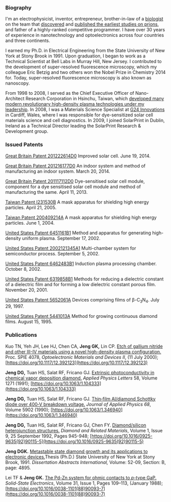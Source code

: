 ### Biography

I'm an electrophysicist, inventor, entrepreneur, brother-in-law of a [biologist](https://westonbraininstitute.ca/funded-research/applicant/dr-holger-wille/) on the team that [discovered](https://www.nobelprize.org/prizes/medicine/1997) and [published the earliest studies on prions](https://pubmed.ncbi.nlm.nih.gov/7479957/), and father of a highly-ranked competitive programmer. I have over 30 years of experience in nanotechnology and optoelectronics across four countries and three continents.

I earned my Ph.D. in Electrical Engineering from the State University of New York at Stony Brook in 1991. Upon graduation, I began to work as a Technical Scientist at Bell Labs in Murray Hill, New Jersey. I contributed to the development of super-resolved fluorescence microscopy, which my colleague Eric Betzig and two others won the Nobel Prize in Chemistry 2014 for. Today, super-resolved fluorescence microscopy is also known as nanoscopy.

From 1998 to 2008, I served as the Chief Executive Officer of Nano-Architect Research Corporation in Hsinchu, Taiwan, which [developed many modern revolutionary high-density plasma technologies under my leadership](https://www.patentguru.com/assignee/nano-architect-research-corporation). In 2008, I was a Materials Science Specialist at [G24 Innovations](https://gcell.com/) in Cardiff, Wales, where I was responsible for dye-sensitized solar cell materials science and cell diagnostics. In 2009, I joined SolarPrint in Dublin, Ireland as a Technical Director leading the SolarPrint Research & Development group.

### Issued Patents

[Great Britain Patent 201222614D0](https://patents.google.com/patent/WO2014090960A1) Improved solar cell. June 19, 2014.

[Great Britain Patent 201216177D0](https://patents.google.com/patent/WO2014041040A1) An indoor system and method of manufacturing an indoor system. March 20, 2014.

[Great Britain Patent 201117112D0](https://patents.google.com/patent/WO2013050373A1) Dye-sensitised solar cell module, component for a dye sensitised solar cell module and method of manufacturing the same. April 11, 2013.

[Taiwan Patent I231530B](https://www.patentguru.com/TWI231530B) A mask apparatus for shielding high energy particles. April 21, 2005.

[Taiwan Patent 200409214A](https://www.patentguru.com/TW200409214A) A mask apparatus for shielding high energy particles. June 1, 2004.

[United States Patent 6451161B1](https://patents.google.com/patent/US6451161) Method and apparatus for generating high-density uniform plasma. September 17, 2002.

[United States Patent 2002121345A1](https://www.patentguru.com/US2002121345A1) Multi-chamber system for semiconductor process. September 5, 2002.

[United States Patent 6462483B1](https://patents.google.com/patent/US6462483B1) Induction plasma processing chamber. October 8, 2002.

[United States Patent 6319858B1](https://portal.unifiedpatents.com/patents/patent/US-6319858-B1) Methods for reducing a dielectric constant of a dielectric film and for forming a low dielectric constant porous film. November 20, 2001.

[United States Patent 5652061A](https://patents.google.com/patent/US5652061) Devices comprising films of β-C<sub>3</sub>N<sub>4</sub>. July 29, 1997.

[United States Patent 5441013A](https://patents.google.com/patent/US5441013) Method for growing continuous diamond films. August 15, 1995.

### Publications

Kuo TN, Yeh JH, Lee HJ, Chen CA, **Jeng GK,** Lin CP. [Etch of gallium nitride and other III-IV materials using a novel high-density plasma configuration.](https://www.spiedigitallibrary.org/conference-proceedings-of-spie/4078/0000/Etch-of-gallium-nitride-and-other-III-IV-materials-using/10.1117/12.392123.short) Proc. SPIE 4078, *Optoelectronic Materials and Devices II*, (11 July 2000); [https://doi.org/10.1117/12.392123](https://doi.org/10.1117/12.392123)

**Jeng DG,** Tuan HS, Salat RF, Fricano GJ. [Extrinsic photoconductivity in chemical vapor deposition diamond.](https://aip.scitation.org/doi/abs/10.1063/1.104333) *Applied Physics Letters* 58, Volume 1271 (1991); [https://doi.org/10.1063/1.104333](https://doi.org/10.1063/1.104333)

**Jeng DG,** Tuan HS, Salat RF, Fricano GJ. [Thin‐film Al/diamond Schottky diode over 400‐V breakdown voltage.](https://aip.scitation.org/doi/10.1063/1.346940) *Journal of Applied Physics 68*, Volume 5902 (1990); [https://doi.org/10.1063/1.346940](https://doi.org/10.1063/1.346940)

**Jeng DG,** Tuan HS, Salat RF, Fricano GJ, Chen FY. [Diamond/silicon heterojunction structures.](https://www.sciencedirect.com/science/article/abs/pii/0925963592901155) *Diamond and Related Materials*, Volume 1, Issue 9, 25 September 1992, Pages 945-948; [https://doi.org/10.1016/0925-9635(92)90115-5](https://doi.org/10.1016/0925-9635(92)90115-5)
 
**Jeng DGK.** [Metastable state diamond growth and its applications to electronic devices.](https://ui.adsabs.harvard.edu/abs/1991PhDT........35J/abstract)Thesis (Ph.D.) State University of New York at Stony Brook, 1991. *Dissertation Abstracts International,* Volume: 52-09, Section: B, page: 4895.

Lei TF & **Jeng GK.** [The Pd-Zn system for ohmic contacts to *p*-type GaP.](https://www.sciencedirect.com/science/article/abs/pii/0038110188900937) *Solid-State Electronics*, Volume 31, Issue 1, Pages 109–113, (January 1988); [https://doi.org/10.1016/0038-1101(88)90093-7](https://doi.org/10.1016/0038-1101(88)90093-7)

